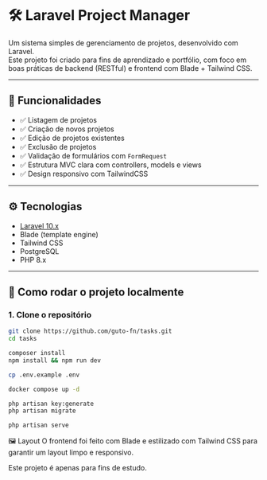 # 🛠️ Laravel Project Manager

Um sistema simples de gerenciamento de projetos, desenvolvido com Laravel.  
Este projeto foi criado para fins de aprendizado e portfólio, com foco em boas práticas de backend (RESTful) e frontend com Blade + Tailwind CSS.

---

## 📌 Funcionalidades

- ✅ Listagem de projetos
- ✅ Criação de novos projetos
- ✅ Edição de projetos existentes
- ✅ Exclusão de projetos
- ✅ Validação de formulários com `FormRequest`
- ✅ Estrutura MVC clara com controllers, models e views
- ✅ Design responsivo com TailwindCSS

---

## ⚙️ Tecnologias

- [Laravel 10.x](https://laravel.com/)
- Blade (template engine)
- Tailwind CSS
- PostgreSQL
- PHP 8.x

---

## 🚀 Como rodar o projeto localmente

### 1. Clone o repositório

```bash
git clone https://github.com/guto-fn/tasks.git
cd tasks

composer install
npm install && npm run dev

cp .env.example .env

docker compose up -d

php artisan key:generate
php artisan migrate

php artisan serve
```

🖼️ Layout
O frontend foi feito com Blade e estilizado com Tailwind CSS para garantir um layout limpo e responsivo.

Este projeto é apenas para fins de estudo.
